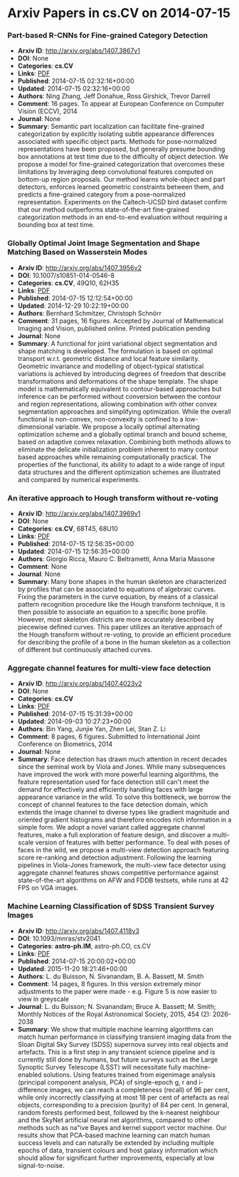 # Arxiv Papers in cs.CV on 2014-07-15
### Part-based R-CNNs for Fine-grained Category Detection
- **Arxiv ID**: http://arxiv.org/abs/1407.3867v1
- **DOI**: None
- **Categories**: **cs.CV**
- **Links**: [PDF](http://arxiv.org/pdf/1407.3867v1)
- **Published**: 2014-07-15 02:32:16+00:00
- **Updated**: 2014-07-15 02:32:16+00:00
- **Authors**: Ning Zhang, Jeff Donahue, Ross Girshick, Trevor Darrell
- **Comment**: 16 pages. To appear at European Conference on Computer Vision (ECCV),
  2014
- **Journal**: None
- **Summary**: Semantic part localization can facilitate fine-grained categorization by explicitly isolating subtle appearance differences associated with specific object parts. Methods for pose-normalized representations have been proposed, but generally presume bounding box annotations at test time due to the difficulty of object detection. We propose a model for fine-grained categorization that overcomes these limitations by leveraging deep convolutional features computed on bottom-up region proposals. Our method learns whole-object and part detectors, enforces learned geometric constraints between them, and predicts a fine-grained category from a pose-normalized representation. Experiments on the Caltech-UCSD bird dataset confirm that our method outperforms state-of-the-art fine-grained categorization methods in an end-to-end evaluation without requiring a bounding box at test time.



### Globally Optimal Joint Image Segmentation and Shape Matching Based on Wasserstein Modes
- **Arxiv ID**: http://arxiv.org/abs/1407.3956v2
- **DOI**: 10.1007/s10851-014-0546-8
- **Categories**: **cs.CV**, 49Q10, 62H35
- **Links**: [PDF](http://arxiv.org/pdf/1407.3956v2)
- **Published**: 2014-07-15 12:12:54+00:00
- **Updated**: 2014-12-29 10:22:19+00:00
- **Authors**: Bernhard Schmitzer, Christoph Schnörr
- **Comment**: 31 pages, 16 figures. Accepted by Journal of Mathematical Imaging and
  Vision, published online. Printed publication pending
- **Journal**: None
- **Summary**: A functional for joint variational object segmentation and shape matching is developed. The formulation is based on optimal transport w.r.t. geometric distance and local feature similarity. Geometric invariance and modelling of object-typical statistical variations is achieved by introducing degrees of freedom that describe transformations and deformations of the shape template. The shape model is mathematically equivalent to contour-based approaches but inference can be performed without conversion between the contour and region representations, allowing combination with other convex segmentation approaches and simplifying optimization. While the overall functional is non-convex, non-convexity is confined to a low-dimensional variable. We propose a locally optimal alternating optimization scheme and a globally optimal branch and bound scheme, based on adaptive convex relaxation. Combining both methods allows to eliminate the delicate initialization problem inherent to many contour based approaches while remaining computationally practical. The properties of the functional, its ability to adapt to a wide range of input data structures and the different optimization schemes are illustrated and compared by numerical experiments.



### An iterative approach to Hough transform without re-voting
- **Arxiv ID**: http://arxiv.org/abs/1407.3969v1
- **DOI**: None
- **Categories**: **cs.CV**, 68T45, 68U10
- **Links**: [PDF](http://arxiv.org/pdf/1407.3969v1)
- **Published**: 2014-07-15 12:56:35+00:00
- **Updated**: 2014-07-15 12:56:35+00:00
- **Authors**: Giorgio Ricca, Mauro C. Beltrametti, Anna Maria Massone
- **Comment**: None
- **Journal**: None
- **Summary**: Many bone shapes in the human skeleton are characterized by profiles that can be associated to equations of algebraic curves. Fixing the parameters in the curve equation, by means of a classical pattern recognition procedure like the Hough transform technique, it is then possible to associate an equation to a specific bone profile. However, most skeleton districts are more accurately described by piecewise defined curves. This paper utilizes an iterative approach of the Hough transform without re-voting, to provide an efficient procedure for describing the profile of a bone in the human skeleton as a collection of different but continuously attached curves.



### Aggregate channel features for multi-view face detection
- **Arxiv ID**: http://arxiv.org/abs/1407.4023v2
- **DOI**: None
- **Categories**: **cs.CV**
- **Links**: [PDF](http://arxiv.org/pdf/1407.4023v2)
- **Published**: 2014-07-15 15:31:39+00:00
- **Updated**: 2014-09-03 10:27:23+00:00
- **Authors**: Bin Yang, Junjie Yan, Zhen Lei, Stan Z. Li
- **Comment**: 8 pages, 6 figures. Submitted to International Joint Conference on
  Biometrics, 2014
- **Journal**: None
- **Summary**: Face detection has drawn much attention in recent decades since the seminal work by Viola and Jones. While many subsequences have improved the work with more powerful learning algorithms, the feature representation used for face detection still can't meet the demand for effectively and efficiently handling faces with large appearance variance in the wild. To solve this bottleneck, we borrow the concept of channel features to the face detection domain, which extends the image channel to diverse types like gradient magnitude and oriented gradient histograms and therefore encodes rich information in a simple form. We adopt a novel variant called aggregate channel features, make a full exploration of feature design, and discover a multi-scale version of features with better performance. To deal with poses of faces in the wild, we propose a multi-view detection approach featuring score re-ranking and detection adjustment. Following the learning pipelines in Viola-Jones framework, the multi-view face detector using aggregate channel features shows competitive performance against state-of-the-art algorithms on AFW and FDDB testsets, while runs at 42 FPS on VGA images.



### Machine Learning Classification of SDSS Transient Survey Images
- **Arxiv ID**: http://arxiv.org/abs/1407.4118v3
- **DOI**: 10.1093/mnras/stv2041
- **Categories**: **astro-ph.IM**, astro-ph.CO, cs.CV
- **Links**: [PDF](http://arxiv.org/pdf/1407.4118v3)
- **Published**: 2014-07-15 20:00:02+00:00
- **Updated**: 2015-11-20 18:21:46+00:00
- **Authors**: L. du Buisson, N. Sivanandam, B. A. Bassett, M. Smith
- **Comment**: 14 pages, 8 figures. In this version extremely minor adjustments to
  the paper were made - e.g. Figure 5 is now easier to view in greyscale
- **Journal**: L. du Buisson; N. Sivanandam; Bruce A. Bassett; M. Smith; Monthly
  Notices of the Royal Astronomical Society, 2015, 454 (2): 2026-2038
- **Summary**: We show that multiple machine learning algorithms can match human performance in classifying transient imaging data from the Sloan Digital Sky Survey (SDSS) supernova survey into real objects and artefacts. This is a first step in any transient science pipeline and is currently still done by humans, but future surveys such as the Large Synoptic Survey Telescope (LSST) will necessitate fully machine-enabled solutions. Using features trained from eigenimage analysis (principal component analysis, PCA) of single-epoch g, r and i-difference images, we can reach a completeness (recall) of 96 per cent, while only incorrectly classifying at most 18 per cent of artefacts as real objects, corresponding to a precision (purity) of 84 per cent. In general, random forests performed best, followed by the k-nearest neighbour and the SkyNet artificial neural net algorithms, compared to other methods such as na\"ive Bayes and kernel support vector machine. Our results show that PCA-based machine learning can match human success levels and can naturally be extended by including multiple epochs of data, transient colours and host galaxy information which should allow for significant further improvements, especially at low signal-to-noise.



